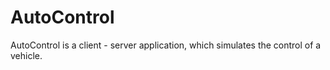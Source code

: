 # AutoControl
AutoControl is a client - server application, which simulates the control of a vehicle.
